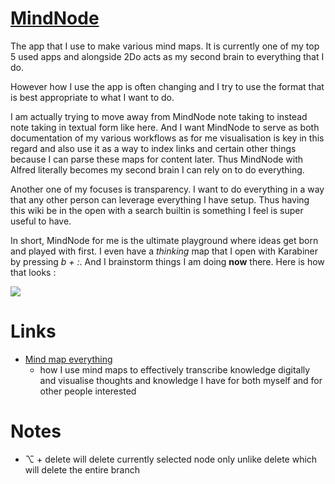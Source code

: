 # [MindNode](https://mindnode.com/)

The app that I use to make various mind maps. It is currently one of my top 5 used apps and alongside 2Do acts as my second brain to everything that I do.

However how I use the app is often changing and I try to use the format that is best appropriate to what I want to do. 

I am actually trying to move away from MindNode note taking to instead note taking in textual form like here. And I want MindNode to serve as both documentation of my various workflows as for me visualisation is key in this regard and also use it as a way to index links and certain other things because I can parse these maps for content later. Thus MindNode with Alfred literally becomes my second brain I can rely on to do everything.

Another one of my focuses is transparency. I want to do everything in a way that any other person can leverage everything I have setup. Thus having this wiki be in the open with a search builtin is something I feel is super useful to have. 

In short, MindNode for me is the ultimate playground where ideas get born and played with first. I even have a _thinking_ map that I open with Karabiner by pressing _b + :_. And I brainstorm things I am doing __now__ there. Here is how that looks :

![](https://i.imgur.com/WarjaVq.png)

# Links

- [Mind map everything](https://medium.com/@NikitaVoloboev/mind-map-everything-d27670f70739)
	- how I use mind maps to effectively transcribe knowledge digitally and visualise thoughts and knowledge I have for both myself and for other people interested

# Notes

- ⌥ + delete will delete currently selected node only unlike delete which will delete the entire branch